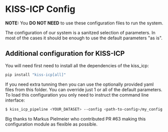 # KISS-ICP Config

**NOTE:** You **DO NOT NEED** to use these configuration files to run the system.

The configuration of our system is a sanitzed selection of parameters. In most of the cases it
should be enough to use the default parameters "as is".

## Additional configuration for KISS-ICP

You will need first need to install all the dependencies of the kiss_icp:

```sh
pip install "kiss-icp[all]"
```
If you need extra tunning then you can use the optionally provided yaml files from this folder. You
can override just 1 or all of the default parameters. To load this configuration you only need to
instruct the command line interface:

```sh
$ kiss_icp_pipeline <YOUR_DATASET> --config <path-to-config>/my_config.yaml
```

Big thanks to Markus Pielmeier who contributed PR #63 making this configuration module as flexible
as possible.
